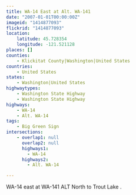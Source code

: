 ```yaml
---
title: WA-14 East at Alt. WA-141
date: "2007-01-01T00:00:00Z"
imageid: "1414877093"
flickrid: "1414877093"
location:
    latitude: 45.728354
    longitude: -121.521128
places: []
counties:
    - Klickitat County|Washington|United States
countries:
    - United States
states:
    - Washington|United States
highwaytypes:
    - Washington State Highway
    - Washington State Highway
highways:
    - WA-14
    - Alt. WA-14
tags:
    - Big Green Sign
intersections:
    - overlap1: null
      overlap2: null
      highways1:
        - WA-14
      highways2:
        - Alt. WA-14

---
```

WA-14 east at WA-141 ALT North to Trout Lake .